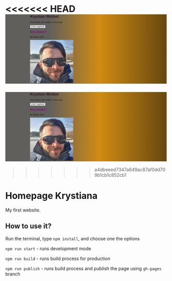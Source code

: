 <<<<<<< HEAD
![cover](./gh/cover.png)
=======
![cover](./gh/Cover.png)
>>>>>>> a4dbeeed7347a649ac87af0dd709b1cb1c852cb1

# Homepage Krystiana

My first website.

## How to use it?

Run the terminal, type `npm install`, and choose one the options

`npm run start` - runs development mode

`npm run build` - runs build process for production

`npm run publish` - runs build process and publish the page using `gh-pages` branch

